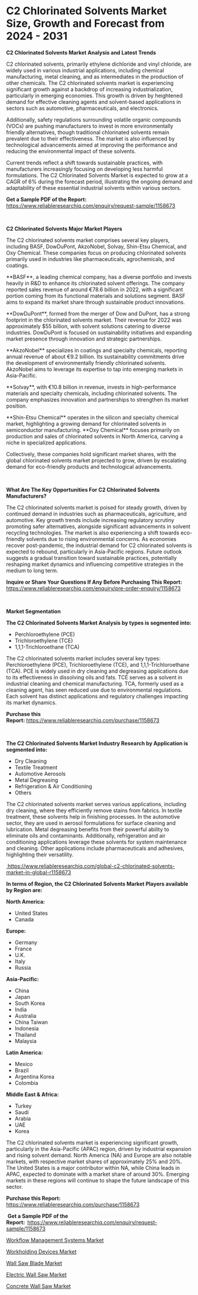 <p><h1>C2 Chlorinated Solvents Market Size, Growth and Forecast from 2024 - 2031</h1></p><p><strong>C2 Chlorinated Solvents Market Analysis and Latest Trends</strong></p>
<p><p>C2 chlorinated solvents, primarily ethylene dichloride and vinyl chloride, are widely used in various industrial applications, including chemical manufacturing, metal cleaning, and as intermediates in the production of other chemicals. The C2 chlorinated solvents market is experiencing significant growth against a backdrop of increasing industrialization, particularly in emerging economies. This growth is driven by heightened demand for effective cleaning agents and solvent-based applications in sectors such as automotive, pharmaceuticals, and electronics.</p><p>Additionally, safety regulations surrounding volatile organic compounds (VOCs) are pushing manufacturers to invest in more environmentally friendly alternatives, though traditional chlorinated solvents remain prevalent due to their effectiveness. The market is also influenced by technological advancements aimed at improving the performance and reducing the environmental impact of these solvents. </p><p>Current trends reflect a shift towards sustainable practices, with manufacturers increasingly focusing on developing less harmful formulations. The C2 Chlorinated Solvents Market is expected to grow at a CAGR of 6% during the forecast period, illustrating the ongoing demand and adaptability of these essential industrial solvents within various sectors.</p></p>
<p><strong>Get a Sample PDF of the Report:&nbsp;</strong> <a href="https://www.reliableresearchiq.com/enquiry/request-sample/1158673?utm_campaign=103&utm_medium=2&utm_source=Github&utm_content=ia&utm_term=17112024&utm_id=c2-chlorinated-solvents">https://www.reliableresearchiq.com/enquiry/request-sample/1158673</a></p>
<p>&nbsp;</p>
<p><strong>C2 Chlorinated Solvents Major Market Players</strong></p>
<p><p>The C2 chlorinated solvents market comprises several key players, including BASF, DowDuPont, AkzoNobel, Solvay, Shin-Etsu Chemical, and Oxy Chemical. These companies focus on producing chlorinated solvents primarily used in industries like pharmaceuticals, agrochemicals, and coatings.</p><p>**BASF**, a leading chemical company, has a diverse portfolio and invests heavily in R&D to enhance its chlorinated solvent offerings. The company reported sales revenue of around €78.6 billion in 2022, with a significant portion coming from its functional materials and solutions segment. BASF aims to expand its market share through sustainable product innovations.</p><p>**DowDuPont**, formed from the merger of Dow and DuPont, has a strong footprint in the chlorinated solvents market. Their revenue for 2022 was approximately $55 billion, with solvent solutions catering to diverse industries. DowDuPont is focused on sustainability initiatives and expanding market presence through innovation and strategic partnerships.</p><p>**AkzoNobel** specializes in coatings and specialty chemicals, reporting annual revenue of about €9.2 billion. Its sustainability commitments drive the development of environmentally friendly chlorinated solvents. AkzoNobel aims to leverage its expertise to tap into emerging markets in Asia-Pacific.</p><p>**Solvay**, with €10.8 billion in revenue, invests in high-performance materials and specialty chemicals, including chlorinated solvents. The company emphasizes innovation and partnerships to strengthen its market position.</p><p>**Shin-Etsu Chemical** operates in the silicon and specialty chemical market, highlighting a growing demand for chlorinated solvents in semiconductor manufacturing. **Oxy Chemical** focuses primarily on production and sales of chlorinated solvents in North America, carving a niche in specialized applications.</p><p>Collectively, these companies hold significant market shares, with the global chlorinated solvents market projected to grow, driven by escalating demand for eco-friendly products and technological advancements.</p></p>
<p>&nbsp;</p>
<p><strong>What Are The Key Opportunities For C2 Chlorinated Solvents Manufacturers?</strong></p>
<p><p>The C2 chlorinated solvents market is poised for steady growth, driven by continued demand in industries such as pharmaceuticals, agriculture, and automotive. Key growth trends include increasing regulatory scrutiny promoting safer alternatives, alongside significant advancements in solvent recycling technologies. The market is also experiencing a shift towards eco-friendly solvents due to rising environmental concerns. As economies recover post-pandemic, the industrial demand for C2 chlorinated solvents is expected to rebound, particularly in Asia-Pacific regions. Future outlook suggests a gradual transition toward sustainable practices, potentially reshaping market dynamics and influencing competitive strategies in the medium to long term.</p></p>
<p><strong>Inquire or Share Your Questions If Any Before Purchasing This Report:</strong> <a href="https://www.reliableresearchiq.com/enquiry/pre-order-enquiry/1158673?utm_campaign=103&utm_medium=2&utm_source=Github&utm_content=ia&utm_term=17112024&utm_id=c2-chlorinated-solvents">https://www.reliableresearchiq.com/enquiry/pre-order-enquiry/1158673</a></p>
<p>&nbsp;</p>
<p><strong>Market Segmentation</strong></p>
<p><strong>The C2 Chlorinated Solvents Market Analysis by types is segmented into:</strong></p>
<p><ul><li>Perchloroethylene (PCE)</li><li>Trichloroethylene (TCE)</li><li>1,1,1-Trichloroethane (TCA)</li></ul></p>
<p><p>The C2 chlorinated solvents market includes several key types: Perchloroethylene (PCE), Trichloroethylene (TCE), and 1,1,1-Trichloroethane (TCA). PCE is widely used in dry cleaning and degreasing applications due to its effectiveness in dissolving oils and fats. TCE serves as a solvent in industrial cleaning and chemical manufacturing. TCA, formerly used as a cleaning agent, has seen reduced use due to environmental regulations. Each solvent has distinct applications and regulatory challenges impacting its market dynamics.</p></p>
<p><strong>Purchase this Report:&nbsp;</strong><a href="https://www.reliableresearchiq.com/purchase/1158673?utm_campaign=103&utm_medium=2&utm_source=Github&utm_content=ia&utm_term=17112024&utm_id=c2-chlorinated-solvents">https://www.reliableresearchiq.com/purchase/1158673</a></p>
<p>&nbsp;</p>
<p><strong>The C2 Chlorinated Solvents Market Industry Research by Application is segmented into:</strong></p>
<p><ul><li>Dry Cleaning</li><li>Textile Treatment</li><li>Automotive Aerosols</li><li>Metal Degreasing</li><li>Refrigeration & Air Conditioning</li><li>Others</li></ul></p>
<p><p>The C2 chlorinated solvents market serves various applications, including dry cleaning, where they efficiently remove stains from fabrics. In textile treatment, these solvents help in finishing processes. In the automotive sector, they are used in aerosol formulations for surface cleaning and lubrication. Metal degreasing benefits from their powerful ability to eliminate oils and contaminants. Additionally, refrigeration and air conditioning applications leverage these solvents for system maintenance and cleaning. Other applications include pharmaceuticals and adhesives, highlighting their versatility.</p></p>
<p><a href="https://www.reliableresearchiq.com/global-c2-chlorinated-solvents-market-in-global-r1158673?utm_campaign=103&utm_medium=2&utm_source=Github&utm_content=ia&utm_term=17112024&utm_id=c2-chlorinated-solvents">&nbsp;https://www.reliableresearchiq.com/global-c2-chlorinated-solvents-market-in-global-r1158673</a></p>
<p><strong>In terms of Region, the C2 Chlorinated Solvents Market Players available by Region are:</strong></p>
<p>
    <p> <strong> North America: </strong>
        <ul>
            <li>United States</li>
            <li>Canada</li>
        </ul>
        </p> 
    <p> <strong> Europe: </strong>
        <ul>
            <li>Germany</li>
            <li>France</li>
            <li>U.K.</li>
            <li>Italy</li>
            <li>Russia</li>
        </ul>
        </p> 
    <p> <strong> Asia-Pacific: </strong>
        <ul>
            <li>China</li>
            <li>Japan</li>
            <li>South Korea</li>
            <li>India</li>
            <li>Australia</li>
            <li>China Taiwan</li>
            <li>Indonesia</li>
            <li>Thailand</li>
            <li>Malaysia</li>
        </ul>
        </p> 
    <p> <strong> Latin America: </strong>
        <ul>
            <li>Mexico</li>
            <li>Brazil</li>
            <li>Argentina Korea</li>
            <li>Colombia</li>
        </ul>
        </p> 
    <p> <strong> Middle East & Africa: </strong>
        <ul>
            <li>Turkey</li>
            <li>Saudi</li>
            <li>Arabia</li>
            <li>UAE</li>
            <li>Korea</li>
        </ul>
    </p>
    </p>
<p><p>The C2 chlorinated solvents market is experiencing significant growth, particularly in the Asia-Pacific (APAC) region, driven by industrial expansion and rising solvent demand. North America (NA) and Europe are also notable markets, with respective market shares of approximately 25% and 20%. The United States is a major contributor within NA, while China leads in APAC, expected to dominate with a market share of around 30%. Emerging markets in these regions will continue to shape the future landscape of this sector.</p></p>
<p><strong>Purchase this Report: </strong><a href="https://www.reliableresearchiq.com/purchase/1158673?utm_campaign=103&utm_medium=2&utm_source=Github&utm_content=ia&utm_term=17112024&utm_id=c2-chlorinated-solvents">https://www.reliableresearchiq.com/purchase/1158673</a></p>
<p>&nbsp;<strong>Get a Sample PDF of the Report:&nbsp;&nbsp;</strong><a href="https://www.reliableresearchiq.com/enquiry/request-sample/1158673?utm_campaign=103&utm_medium=2&utm_source=Github&utm_content=ia&utm_term=17112024&utm_id=c2-chlorinated-solvents">https://www.reliableresearchiq.com/enquiry/request-sample/1158673</a></p>
<p><strong></strong></p>
<p><p><a href="https://issuu.com/reportprime-2/docs/workflow-management-systems-market-_8a26dd75a7c994?utm_campaign=103&utm_medium=2&utm_source=Github&utm_content=ia&utm_term=17112024&utm_id=c2-chlorinated-solvents">Workflow Management Systems Market</a></p><p><a href="https://issuu.com/reportprime-2/docs/workholding-devices-market-size-203_1207e0aa9bbd5e?utm_campaign=103&utm_medium=2&utm_source=Github&utm_content=ia&utm_term=17112024&utm_id=c2-chlorinated-solvents">Workholding Devices Market</a></p><p><a href="https://www.linkedin.com/pulse/wall-saw-blade-market-growth-segmentation-regional-analysis-eoa6e?utm_campaign=103&utm_medium=2&utm_source=Github&utm_content=ia&utm_term=17112024&utm_id=c2-chlorinated-solvents">Wall Saw Blade Market</a></p><p><a href="https://www.linkedin.com/pulse/global-perspectives-electric-wall-saw-market-trends-challenges-l7wee?utm_campaign=103&utm_medium=2&utm_source=Github&utm_content=ia&utm_term=17112024&utm_id=c2-chlorinated-solvents">Electric Wall Saw Market</a></p><p><a href="https://www.linkedin.com/pulse/concrete-wall-saw-market-research-report-exploring-size-vodoe?utm_campaign=103&utm_medium=2&utm_source=Github&utm_content=ia&utm_term=17112024&utm_id=c2-chlorinated-solvents">Concrete Wall Saw Market</a></p></p>